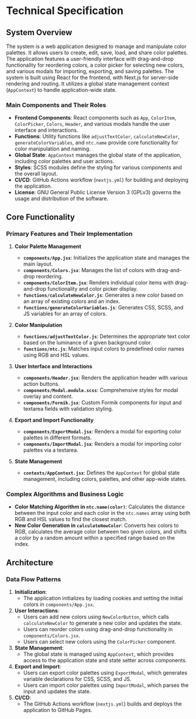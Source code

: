 # Technical Specification

## System Overview
The system is a web application designed to manage and manipulate color palettes. It allows users to create, edit, save, load, and share color palettes. The application features a user-friendly interface with drag-and-drop functionality for reordering colors, a color picker for selecting new colors, and various modals for importing, exporting, and saving palettes. The system is built using React for the frontend, with Next.js for server-side rendering and routing. It utilizes a global state management context (`AppContext`) to handle application-wide state.

### Main Components and Their Roles
- **Frontend Components**: React components such as `App`, `ColorItem`, `ColorPicker`, `Colors`, `Header`, and various modals handle the user interface and interactions.
- **Functions**: Utility functions like `adjustTextColor`, `calculateNewColor`, `generateColorVariables`, and `ntc.name` provide core functionality for color manipulation and naming.
- **Global State**: `AppContext` manages the global state of the application, including color palettes and user actions.
- **Styles**: SCSS modules define the styling for various components and the overall layout.
- **CI/CD**: GitHub Actions workflow (`nextjs.yml`) for building and deploying the application.
- **License**: GNU General Public License Version 3 (GPLv3) governs the usage and distribution of the software.

## Core Functionality
### Primary Features and Their Implementation
1. **Color Palette Management**
   - **`components/App.jsx`**: Initializes the application state and manages the main layout.
   - **`components/Colors.jsx`**: Manages the list of colors with drag-and-drop reordering.
   - **`components/ColorItem.jsx`**: Renders individual color items with drag-and-drop functionality and color picker display.
   - **`functions/calculateNewColor.js`**: Generates a new color based on an array of existing colors and an index.
   - **`functions/generateColorVariables.js`**: Generates CSS, SCSS, and JS variables for an array of colors.

2. **Color Manipulation**
   - **`functions/adjustTextColor.js`**: Determines the appropriate text color based on the luminance of a given background color.
   - **`functions/ntc.js`**: Matches input colors to predefined color names using RGB and HSL values.

3. **User Interface and Interactions**
   - **`components/Header.jsx`**: Renders the application header with various action buttons.
   - **`components/Modal.module.scss`**: Comprehensive styles for modal overlay and content.
   - **`components/Formik.jsx`**: Custom Formik components for input and textarea fields with validation styling.

4. **Export and Import Functionality**
   - **`components/ExportModal.jsx`**: Renders a modal for exporting color palettes in different formats.
   - **`components/ImportModal.jsx`**: Renders a modal for importing color palettes via a textarea.

5. **State Management**
   - **`contexts/AppContext.jsx`**: Defines the `AppContext` for global state management, including colors, palettes, and other app-wide states.

### Complex Algorithms and Business Logic
- **Color Matching Algorithm in `ntc.name(color)`**: Calculates the distance between the input color and each color in the `ntc.names` array using both RGB and HSL values to find the closest match.
- **New Color Generation in `calculateNewColor`**: Converts hex colors to RGB, calculates the average color between two given colors, and shifts a color by a random amount within a specified range based on the index.

## Architecture
### Data Flow Patterns
1. **Initialization**:
   - The application initializes by loading cookies and setting the initial colors in `components/App.jsx`.
2. **User Interactions**:
   - Users can add new colors using `NewColorButton`, which calls `calculateNewColor` to generate a new color and updates the state.
   - Users can reorder colors using drag-and-drop functionality in `components/Colors.jsx`.
   - Users can select new colors using the `ColorPicker` component.
3. **State Management**:
   - The global state is managed using `AppContext`, which provides access to the application state and state setter across components.
4. **Export and Import**:
   - Users can export color palettes using `ExportModal`, which generates variable declarations for CSS, SCSS, and JS.
   - Users can import color palettes using `ImportModal`, which parses the input and updates the state.
5. **CI/CD**:
   - The GitHub Actions workflow (`nextjs.yml`) builds and deploys the application to GitHub Pages.